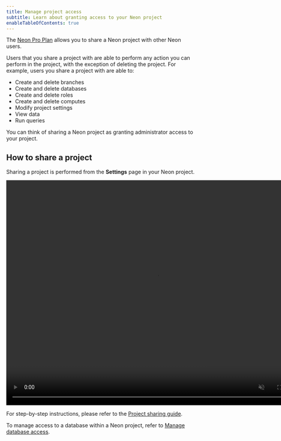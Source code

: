 ```yaml
---
title: Manage project access
subtitle: Learn about granting access to your Neon project
enableTableOfContents: true
---
```


The [Neon Pro Plan](/docs/introduction/pro-plan) allows you to share a Neon project with other Neon users.

Users that you share a project with are able to perform any action you can perform in the project, with the exception of deleting the project. For example, users you share a project with are able to:

- Create and delete branches
- Create and delete databases
- Create and delete roles
- Create and delete computes
- Modify project settings
- View data
- Run queries

You can think of sharing a Neon project as granting administrator access to your project.

## How to share a project

Sharing a project is performed from the **Settings** page in your Neon project.

<video autoPlay playsInline muted loop width="800" height="600">
  <source type="video/mp4" src="/docs/manage/project_sharing.mp4"/>
</video>

For step-by-step instructions, please refer to the [Project sharing guide](/docs/guides/project-sharing-guide).

To manage access to a database within a Neon project, refer to [Manage database access](/docs/manage/database-access).
